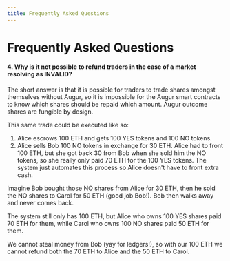 ```yaml
---
title: Frequently Asked Questions
---
```

# Frequently Asked Questions 

#### 4. Why is it not possible to refund traders in the case of a market resolving as INVALID?

The short answer is that it is possible for traders to trade shares amongst themselves without Augur, so it is 
impossible for the Augur smart contracts to know which shares should be repaid which amount. Augur outcome shares are 
fungible by design.

This same trade could be executed like so:
1. Alice escrows 100 ETH and gets 100 YES tokens and 100 NO tokens.
2. Alice sells Bob 100 NO tokens in exchange for 30 ETH.
Alice had to front 100 ETH, but she got back 30 from Bob when she sold him the NO tokens, so she really only paid 70 ETH for the 100 YES tokens.  The system just automates this process so Alice doesn't have to front extra cash.

Imagine Bob bought those NO shares from Alice for 30 ETH, then he sold the NO shares to Carol for 50 ETH (good job Bob!).  Bob then walks away and never comes back.

The system still only has 100 ETH, but Alice who owns 100 YES shares paid 70 ETH for them, while Carol who owns 100 NO shares paid 50 ETH for them.

We cannot steal money from Bob (yay for ledgers!), so with our 100 ETH we cannot refund both the 70 ETH to Alice and the 50 ETH to Carol.

